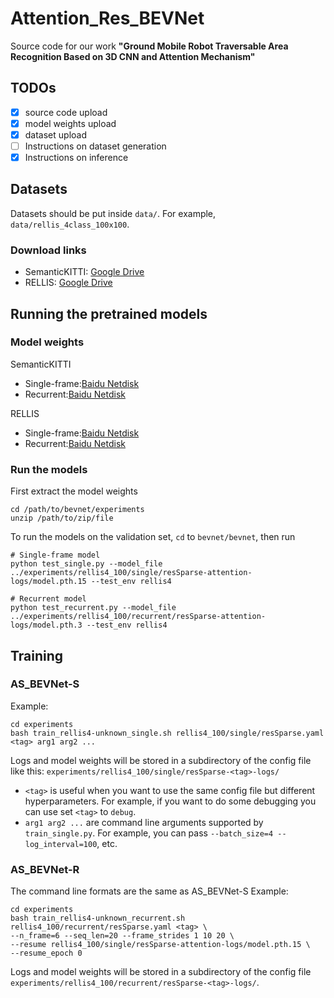# Attention_Res_BEVNet

Source code for our work **"Ground Mobile Robot Traversable Area Recognition Based on 3D CNN and Attention Mechanism"**

## TODOs
- [x] source code upload
- [x] model weights upload
- [x] dataset upload
- [ ] Instructions on dataset generation
- [x] Instructions on inference

## Datasets
Datasets should be put inside `data/`. For example, `data/rellis_4class_100x100`.

### Download links

* SemanticKITTI: [Google Drive](https://drive.google.com/file/d/1PsU0v5wC6n5gn7sK7uJS6p_8zbeK8szu/view?usp=sharing)
* RELLIS: [Google Drive](https://drive.google.com/file/d/1oOGq1e5GK-TJ_J0D4L-JNpyCv40JNYPo/view?usp=sharing)

## Running the pretrained models

### Model weights

SemanticKITTI
* Single-frame:[Baidu Netdisk](https://pan.baidu.com/s/1TALbb1qz9NTB6bmre5UBtQ?pwd=rdl4)
* Recurrent:[Baidu Netdisk](https://pan.baidu.com/s/1LsipUznc6Mi2rLSDrk4LcA?pwd=ocyi)

RELLIS
* Single-frame:[Baidu Netdisk](https://pan.baidu.com/s/1XVr6t6N7fcSP-kCX992lzQ?pwd=pxgq)
* Recurrent:[Baidu Netdisk](https://pan.baidu.com/s/1jGpio4hy9npchNGoDoZ8Ug?pwd=6vx4)

### Run the models
First extract the model weights
``` shell
cd /path/to/bevnet/experiments
unzip /path/to/zip/file
```

To run the models on the validation set, `cd` to `bevnet/bevnet`, then run
``` shell
# Single-frame model
python test_single.py --model_file ../experiments/rellis4_100/single/resSparse-attention-logs/model.pth.15 --test_env rellis4

# Recurrent model
python test_recurrent.py --model_file ../experiments/rellis4_100/recurrent/resSparse-attention-logs/model.pth.3 --test_env rellis4
```


## Training

### AS_BEVNet-S
Example:
```
cd experiments
bash train_rellis4-unknown_single.sh rellis4_100/single/resSparse.yaml <tag> arg1 arg2 ...
```
Logs and model weights will be stored in a subdirectory of the config file like this:
`experiments/rellis4_100/single/resSparse-<tag>-logs/`
* `<tag>` is useful when you want to use the same config file but different hyperparameters. For example, if you
  want to do some debugging you can use set `<tag>` to `debug`.
* `arg1 arg2 ...` are command line arguments supported by `train_single.py`. For example, you can pass
  `--batch_size=4 --log_interval=100`, etc.


### AS_BEVNet-R
The command line formats are the same as AS_BEVNet-S
Example:
```
cd experiments
bash train_rellis4-unknown_recurrent.sh rellis4_100/recurrent/resSparse.yaml <tag> \
--n_frame=6 --seq_len=20 --frame_strides 1 10 20 \
--resume rellis4_100/single/resSparse-attention-logs/model.pth.15 \
--resume_epoch 0
```
Logs and model weights will be stored in a subdirectory of the config file
`experiments/rellis4_100/recurrent/resSparse-<tag>-logs/`.
